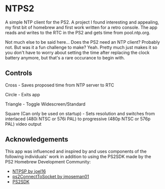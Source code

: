 # NTPS2

A simple NTP client for the PS2. A project I found interesting and appealing, my first bit of homebrew and first work written for a retro console. The app reads and writes to the RTC in the PS2 and gets time from pool.ntp.org.

Not much else to be said here... Does the PS2 need an NTP client? Probably not. But was it a fun challenge to make? Yeah. Pretty much just makes it so you don't have to worry about setting the time after replacing the clock battery anymore, but that's a rare occurance to begin with.

## Controls
Cross - Saves proposed time from NTP server to RTC

Circle - Exits app

Triangle - Toggle Widescreen/Standard

Square (Can only be used on startup) - Sets resolution and switches from interlaced (480i NTSC or 576i PAL) to progressive (480p NTSC or 576p PAL) video output

## Acknowledgements
This app was influenced and inspired by and uses components of the following individuals' work in addition to using the PS2SDK made by the PS2 Homebrew Development Community:
- [NTPSP by joel16](https://github.com/joel16/NTPSP)
- [ps2ConnectToSocket by jmoseman01](https://github.com/jmoseman01/ps2ConnectToSocket/tree/main)
- [PS2SDK](https://github.com/ps2dev/ps2sdk)
